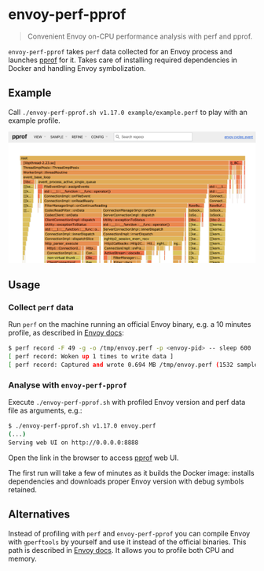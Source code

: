 # envoy-perf-pprof

> Convenient Envoy on-CPU performance analysis with perf and pprof.

`envoy-perf-pprof` takes `perf` data collected for an Envoy process and launches [pprof](https://github.com/google/pprof/) for it.
Takes care of installing required dependencies in Docker and handling Envoy symbolization.

## Example

Call `./envoy-perf-pprof.sh v1.17.0 example/example.perf` to play with an example profile.

![Envoy flamegraph example](example/example.png "Envoy flamegraph example")

## Usage

### Collect `perf` data

Run `perf` on the machine running an official Envoy binary, e.g. a 10 minutes profile, as described
in [Envoy docs](https://github.com/envoyproxy/envoy/blob/main/bazel/PPROF.md#on-cpu-analysis):

```bash
$ perf record -F 49 -g -o /tmp/envoy.perf -p <envoy-pid> -- sleep 600
[ perf record: Woken up 1 times to write data ]
[ perf record: Captured and wrote 0.694 MB /tmp/envoy.perf (1532 samples) ]
```

### Analyse with `envoy-perf-pprof`

Execute `./envoy-perf-pprof.sh` with profiled Envoy version and perf data file as arguments, e.g.:

```bash
$ ./envoy-perf-pprof.sh v1.17.0 envoy.perf
(...)
Serving web UI on http://0.0.0.0:8888
```

Open the link in the browser to access [pprof](https://github.com/google/pprof/) web UI.

The first run will take a few of minutes as it builds the Docker image: installs dependencies and
downloads proper Envoy version with debug symbols retained.

## Alternatives

Instead of profiling with `perf` and `envoy-perf-pprof` you can compile Envoy with `gperftools` by yourself and use it instead of the official binaries.
This path is described in
[Envoy docs](https://github.com/envoyproxy/envoy/blob/main/bazel/PPROF.md#cpu-or-memory-consumption-testing-with-gperftools-and-pprof).
It allows you to profile both CPU and memory.

